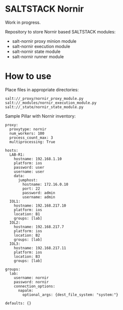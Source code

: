 # SALTSTACK Nornir

Work in progress.

Repository to store Nornir based SALTSTACK modules:

- salt-nornir proxy minion module
- salt-nornir execution module
- salt-nornir state module
- salt-nornir runner module

# How to use

Place files in appropriate directories:

`salt://_proxy/nornir_proxy_module.py`
`salt://_modules/nornir_execution_module.py`
`salt://_state/nornir_state_module.py`

Sample Pillar with Nornir inventory:

```
proxy:
  proxytype: nornir
  num_workers: 100         
  process_count_max: 3     
  multiprocessing: True        
  
hosts:
  LAB-R1:
    hostname: 192.168.1.10
    platform: ios
    password: user
    username: user
    data: 
      jumphost:
        hostname: 172.16.0.10
        port: 22
        password: admin
        username: admin
  IOL1:
    hostname: 192.168.217.10
    platform: ios
    location: B1
    groups: [lab]
  IOL2:
    hostname: 192.168.217.7
    platform: ios
    location: B2
    groups: [lab]
  IOL3:
    hostname: 192.168.217.11
    platform: ios
    location: B3
    groups: [lab]
    
groups: 
  lab:
    username: nornir
    password: nornir
    connection_options: 
      napalm:
        optional_args: {dest_file_system: "system:"}
          
defaults: {}
```